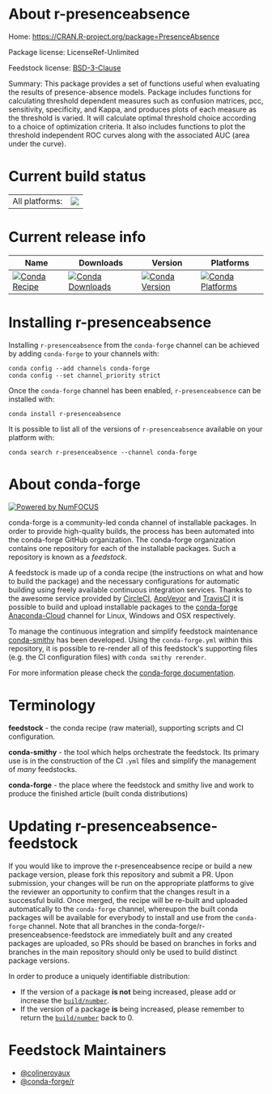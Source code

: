 About r-presenceabsence
=======================

Home: https://CRAN.R-project.org/package=PresenceAbsence

Package license: LicenseRef-Unlimited

Feedstock license: [BSD-3-Clause](https://github.com/conda-forge/r-presenceabsence-feedstock/blob/master/LICENSE.txt)

Summary: This package provides a set of functions useful when evaluating the results of presence-absence models. Package includes functions for calculating threshold dependent measures such as confusion matrices, pcc, sensitivity, specificity, and Kappa, and produces plots of each measure as the threshold is varied. It will calculate optimal threshold choice according to a choice of optimization criteria. It also includes functions to plot the threshold independent ROC curves along with the associated AUC (area under the curve).

Current build status
====================


<table><tr><td>All platforms:</td>
    <td>
      <a href="https://dev.azure.com/conda-forge/feedstock-builds/_build/latest?definitionId=12282&branchName=master">
        <img src="https://dev.azure.com/conda-forge/feedstock-builds/_apis/build/status/r-presenceabsence-feedstock?branchName=master">
      </a>
    </td>
  </tr>
</table>

Current release info
====================

| Name | Downloads | Version | Platforms |
| --- | --- | --- | --- |
| [![Conda Recipe](https://img.shields.io/badge/recipe-r--presenceabsence-green.svg)](https://anaconda.org/conda-forge/r-presenceabsence) | [![Conda Downloads](https://img.shields.io/conda/dn/conda-forge/r-presenceabsence.svg)](https://anaconda.org/conda-forge/r-presenceabsence) | [![Conda Version](https://img.shields.io/conda/vn/conda-forge/r-presenceabsence.svg)](https://anaconda.org/conda-forge/r-presenceabsence) | [![Conda Platforms](https://img.shields.io/conda/pn/conda-forge/r-presenceabsence.svg)](https://anaconda.org/conda-forge/r-presenceabsence) |

Installing r-presenceabsence
============================

Installing `r-presenceabsence` from the `conda-forge` channel can be achieved by adding `conda-forge` to your channels with:

```
conda config --add channels conda-forge
conda config --set channel_priority strict
```

Once the `conda-forge` channel has been enabled, `r-presenceabsence` can be installed with:

```
conda install r-presenceabsence
```

It is possible to list all of the versions of `r-presenceabsence` available on your platform with:

```
conda search r-presenceabsence --channel conda-forge
```


About conda-forge
=================

[![Powered by
NumFOCUS](https://img.shields.io/badge/powered%20by-NumFOCUS-orange.svg?style=flat&colorA=E1523D&colorB=007D8A)](https://numfocus.org)

conda-forge is a community-led conda channel of installable packages.
In order to provide high-quality builds, the process has been automated into the
conda-forge GitHub organization. The conda-forge organization contains one repository
for each of the installable packages. Such a repository is known as a *feedstock*.

A feedstock is made up of a conda recipe (the instructions on what and how to build
the package) and the necessary configurations for automatic building using freely
available continuous integration services. Thanks to the awesome service provided by
[CircleCI](https://circleci.com/), [AppVeyor](https://www.appveyor.com/)
and [TravisCI](https://travis-ci.com/) it is possible to build and upload installable
packages to the [conda-forge](https://anaconda.org/conda-forge)
[Anaconda-Cloud](https://anaconda.org/) channel for Linux, Windows and OSX respectively.

To manage the continuous integration and simplify feedstock maintenance
[conda-smithy](https://github.com/conda-forge/conda-smithy) has been developed.
Using the ``conda-forge.yml`` within this repository, it is possible to re-render all of
this feedstock's supporting files (e.g. the CI configuration files) with ``conda smithy rerender``.

For more information please check the [conda-forge documentation](https://conda-forge.org/docs/).

Terminology
===========

**feedstock** - the conda recipe (raw material), supporting scripts and CI configuration.

**conda-smithy** - the tool which helps orchestrate the feedstock.
                   Its primary use is in the construction of the CI ``.yml`` files
                   and simplify the management of *many* feedstocks.

**conda-forge** - the place where the feedstock and smithy live and work to
                  produce the finished article (built conda distributions)


Updating r-presenceabsence-feedstock
====================================

If you would like to improve the r-presenceabsence recipe or build a new
package version, please fork this repository and submit a PR. Upon submission,
your changes will be run on the appropriate platforms to give the reviewer an
opportunity to confirm that the changes result in a successful build. Once
merged, the recipe will be re-built and uploaded automatically to the
`conda-forge` channel, whereupon the built conda packages will be available for
everybody to install and use from the `conda-forge` channel.
Note that all branches in the conda-forge/r-presenceabsence-feedstock are
immediately built and any created packages are uploaded, so PRs should be based
on branches in forks and branches in the main repository should only be used to
build distinct package versions.

In order to produce a uniquely identifiable distribution:
 * If the version of a package **is not** being increased, please add or increase
   the [``build/number``](https://docs.conda.io/projects/conda-build/en/latest/resources/define-metadata.html#build-number-and-string).
 * If the version of a package **is** being increased, please remember to return
   the [``build/number``](https://docs.conda.io/projects/conda-build/en/latest/resources/define-metadata.html#build-number-and-string)
   back to 0.

Feedstock Maintainers
=====================

* [@colineroyaux](https://github.com/colineroyaux/)
* [@conda-forge/r](https://github.com/conda-forge/r/)

